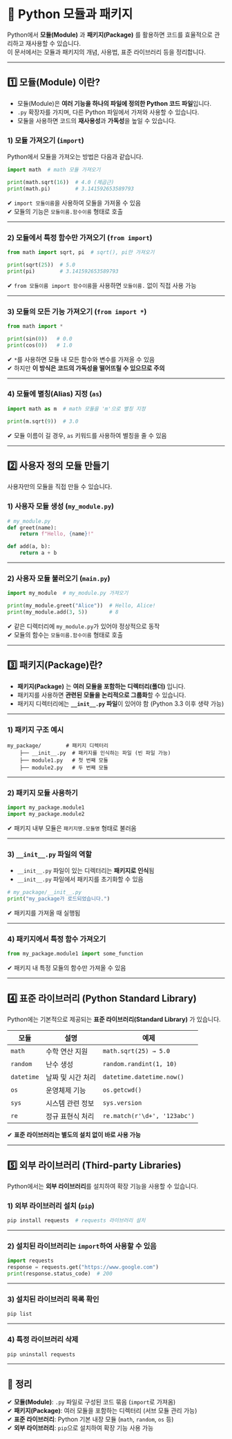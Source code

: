 # 🔲 Python 모듈과 패키지

Python에서 **모듈(Module)** 과 **패키지(Package)** 를 활용하면 코드를 효율적으로 관리하고 재사용할 수 있습니다.  
이 문서에서는 모듈과 패키지의 개념, 사용법, 표준 라이브러리 등을 정리합니다.

---

## 1️⃣ 모듈(Module) 이란?

- 모듈(Module)은 **여러 기능을 하나의 파일에 정의한 Python 코드 파일**입니다.
- `.py` 확장자를 가지며, 다른 Python 파일에서 가져와 사용할 수 있습니다.
- 모듈을 사용하면 코드의 **재사용성**과 **가독성**을 높일 수 있습니다.

### 1) 모듈 가져오기 (`import`)

Python에서 모듈을 가져오는 방법은 다음과 같습니다.

```python
import math  # math 모듈 가져오기

print(math.sqrt(16))  # 4.0 (제곱근)
print(math.pi)        # 3.141592653589793
```

✔ `import 모듈이름`을 사용하여 모듈을 가져올 수 있음  
✔ 모듈의 기능은 `모듈이름.함수이름` 형태로 호출  

---

### 2) 모듈에서 특정 함수만 가져오기 (`from import`)

```python
from math import sqrt, pi  # sqrt(), pi만 가져오기

print(sqrt(25))  # 5.0
print(pi)        # 3.141592653589793
```

✔ `from 모듈이름 import 함수이름`을 사용하면 `모듈이름.` 없이 직접 사용 가능  

---

### 3) 모듈의 모든 기능 가져오기 (`from import *`)

```python
from math import *

print(sin(0))   # 0.0
print(cos(0))   # 1.0
```

✔ `*`를 사용하면 모듈 내 모든 함수와 변수를 가져올 수 있음  
✔ 하지만 **이 방식은 코드의 가독성을 떨어뜨릴 수 있으므로 주의**  

---

### 4) 모듈에 별칭(Alias) 지정 (`as`)

```python
import math as m  # math 모듈을 'm'으로 별칭 지정

print(m.sqrt(9))  # 3.0
```

✔ 모듈 이름이 길 경우, `as` 키워드를 사용하여 별칭을 줄 수 있음  

---

## 2️⃣ 사용자 정의 모듈 만들기

사용자만의 모듈을 직접 만들 수 있습니다.

### 1) 사용자 모듈 생성 (`my_module.py`)
```python
# my_module.py
def greet(name):
    return f"Hello, {name}!"

def add(a, b):
    return a + b
```

---

### 2) 사용자 모듈 불러오기 (`main.py`)
```python
import my_module  # my_module.py 가져오기

print(my_module.greet("Alice"))  # Hello, Alice!
print(my_module.add(3, 5))       # 8
```

✔ 같은 디렉터리에 `my_module.py`가 있어야 정상적으로 동작  
✔ 모듈의 함수는 `모듈이름.함수이름` 형태로 호출  

---

## 3️⃣ 패키지(Package)란?

- **패키지(Package)** 는 **여러 모듈을 포함하는 디렉터리(폴더)** 입니다.
- 패키지를 사용하면 **관련된 모듈을 논리적으로 그룹화**할 수 있습니다.
- 패키지 디렉터리에는 **`__init__.py` 파일**이 있어야 함 (Python 3.3 이후 생략 가능)

---

### 1) 패키지 구조 예시

```
my_package/        # 패키지 디렉터리
    ├── __init__.py  # 패키지를 인식하는 파일 (빈 파일 가능)
    ├── module1.py   # 첫 번째 모듈
    ├── module2.py   # 두 번째 모듈
```

---

### 2) 패키지 모듈 사용하기
```python
import my_package.module1
import my_package.module2
```

✔ 패키지 내부 모듈은 `패키지명.모듈명` 형태로 불러옴  

---

### 3) `__init__.py` 파일의 역할

- `__init__.py` 파일이 있는 디렉터리는 **패키지로 인식**됨
- `__init__.py` 파일에서 패키지를 초기화할 수 있음

```python
# my_package/__init__.py
print("my_package가 로드되었습니다.")
```

✔ 패키지를 가져올 때 실행됨  

---

### 4) 패키지에서 특정 함수 가져오기
```python
from my_package.module1 import some_function
```

✔ 패키지 내 특정 모듈의 함수만 가져올 수 있음  

---

## 4️⃣ 표준 라이브러리 (Python Standard Library)

Python에는 기본적으로 제공되는 **표준 라이브러리(Standard Library)** 가 있습니다.

| 모듈 | 설명 | 예제 |
|------|----------------|--------------------------------|
| `math` | 수학 연산 지원 | `math.sqrt(25) → 5.0` |
| `random` | 난수 생성 | `random.randint(1, 10)` |
| `datetime` | 날짜 및 시간 처리 | `datetime.datetime.now()` |
| `os` | 운영체제 기능 | `os.getcwd()` |
| `sys` | 시스템 관련 정보 | `sys.version` |
| `re` | 정규 표현식 처리 | `re.match(r'\d+', '123abc')` |

✔ **표준 라이브러리는 별도의 설치 없이 바로 사용 가능**  

---

## 5️⃣ 외부 라이브러리 (Third-party Libraries)

Python에서는 **외부 라이브러리**를 설치하여 확장 기능을 사용할 수 있습니다.

### 1) 외부 라이브러리 설치 (`pip`)
```sh
pip install requests  # requests 라이브러리 설치
```

---

### 2) 설치된 라이브러리는 `import`하여 사용할 수 있음
```python
import requests
response = requests.get("https://www.google.com")
print(response.status_code)  # 200
```

---

### 3) 설치된 라이브러리 목록 확인
```sh
pip list
```

---

### 4) 특정 라이브러리 삭제
```sh
pip uninstall requests
```

---

## 🎯 정리

✔ **모듈(Module)**: `.py` 파일로 구성된 코드 묶음 (`import`로 가져옴)  
✔ **패키지(Package)**: 여러 모듈을 포함하는 디렉터리 (서브 모듈 관리 가능)  
✔ **표준 라이브러리**: Python 기본 내장 모듈 (`math`, `random`, `os` 등)  
✔ **외부 라이브러리**: `pip`으로 설치하여 확장 기능 사용 가능  
